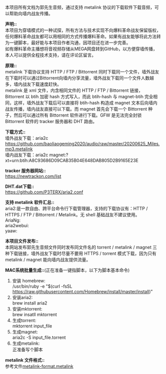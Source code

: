 本项目所有文档为郭先生音频，通过支持 metalink 协议的下载软件下载音频，可以帮助向墙内战友传播。

<b>声明::</b><br>
本项目为穿墙模式的一种试探，所有方法与技术实现不向爆料革命战友保留版权，任何爆料革命战友都可以用相同的方式传播爆料革命。如果有战友能够将此方法转为一键脚本，最好能与本项目作者沟通，因项目还在进一步完善。<br>
如有爆料革命主播想将音视频存储从MEGA网盘转到GitHub，以方便穿墙传播，本人可以提供全程技术支持，请在评论区留言。

<b>原理::</b><br>
metalink 下载协议支持 HTTP / FTP / Bittorrent 同时下载同一个文件，墙外战友在下载时可以通过Bittorrent向墙内分享流量，墙外战友下载同一个文件人数越多，墙内战友下载速度赶快。<br>
metalink 是 xml 文件，内含相同文件的 HTTP / FTP / Bittorrent 链接，Bittorrent 以 btih 加密 hash 方式写入，而此 btih-hash 与 magnet-btih 完全相同，这样，墙外战友下载后可以直接将 btih-hash 构造成 magnet 文本后向墙内战友传播，墙内战友直接可以下载。而 magnet 首先会下载一个 Bittorrent 种子，然后可以通过所有 Bittorrent 软件进行下载。GFW 是无法完全封锁 Bittorrent 软件的 tracker 服务器和 DHT 路由。

<b>下载方式::</b><br>
墙外战友下载：aria2c https://github.com/baoliaogeming2020/audio/raw/master/20200625_Miles.mp3.metalink <br>
墙内战友下载：aria2c magnet:?xt=urn:btih:A8C93686D09CAB35B04E648DAB805D2B9165E23E

<b>tracker 服务器网站::</b><br>
https://newtrackon.com/list

<b>DHT.dat下载::</b><br>
https://github.com/P3TERX/aria2.conf

<b>支持 metalink 软件汇总::</b><br>
aria2:是一款自由、跨平台命令行下载管理器，支持的下载协议有：HTTP / HTTPS / FTP / Bittorrent / Metalink。无 shell 基础战友不建议使用。<br>
AriaNg:<br>
aria2webui:<br>
yaaw:

<b>本项目文件发布::</b><br>
本网站发布郭先生音频文件同时发布同文件名的 torrent / metalink / magnet 三种下载链接，墙外战友下载时尽量不要用 HTTPS / torrent 模式下载，因为只有 metalink / magnet 能向墙内战友提供流量。

<b>MAC系统批量生成::</b>(正在准备一键指脚本，以下为脚本基本命令)<br>
1. 安装 homebrew:<br>
/usr/bin/ruby -e "$(curl -fsSL https://raw.githubusercontent.com/Homebrew/install/master/install)"
2. 安装aria2:<br>
brew install aria2
3. 安装mktorrent:<br>
brew insatll mktorrent
4. 生成torrent:<br>
mktorrent input_file
5. 生成magnet:<br>
aria2c -S input_file.torrent
6. 生成metalink:<br>
正准备写个脚本

<b>metalink 文件格式::</b><br>
参考文件<a href="metalink-format.metalink">metalink-format.metalink</a>
